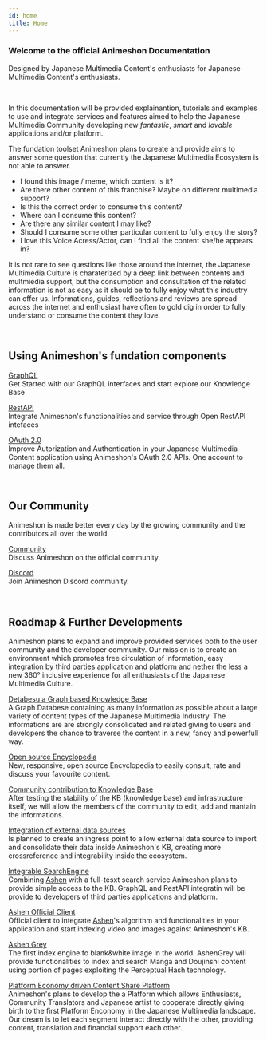 ```yaml
---
id: home
title: Home
---
```



### Welcome to the official Animeshon Documentation
Designed by Japanese Multimedia Content's enthusiasts for Japanese Multimedia Content's enthusiasts.

<br />

In this documentation will be provided explainantion, tutorials and examples to use and integrate services and features aimed to help the Japanese Multimedia Community developing new *fantastic*, *smart* and *lovable* applications and/or platform.

The fundation toolset Animeshon plans to create and provide aims to answer some question that currently the Japanese Multimedia Ecosystem is not able to answer.

* I found this image / meme, which content is it?
* Are there other content of this franchise? Maybe on different multimedia support?
* Is this the correct order to consume this content?
* Where can I consume this content?
* Are there any similar content I may like?
* Should I consume some other particular content to fully enjoy the story?
* I love this Voice Acress/Actor, can I find all the content she/he appears in?

It is not rare to see questions like those around the internet, the Japanese Multimedia Culture is charaterized by a deep link between contents and multmiedia support, but the consumption and consultation of the related information is not as easy as it should be to fully enjoy what this industry can offer us. Informations, guides, 
reflections and reviews are spread across the internet and enthusiast have often to gold dig in order to fully understand or consume the content they love.

<br />


## Using Animeshon's fundation components

[GraphQL](graphql/graphql_start)   
Get Started with our GraphQL interfaces and start explore our Knowledge Base

[RestAPI](restapi/restapi_start)  
Integrate Animeshon's functionalities and service through Open RestAPI intefaces

[OAuth 2.0](oauth2/oauth2_start)   
Improve Autorization and Authentication in your Japanese Multimedia Content application using Animeshon's OAuth 2.0 APIs. One account to manage them all.

<br />

## Our Community
Animeshon is made better every day by the growing community and the contributors all over the world.

[Community](https://discuss.animeshon.com/)   
Discuss Animeshon on the official community.

[Discord](https://discord.com/invite/WvNsjtR)   
Join Animeshon Discord community.

<br />

## Roadmap & Further Developments
Animeshon plans to expand and improve provided services both to the user community and the developer community. Our mission is to create an environment which promotes free circulation of information, easy integration by third parties application and platform and nether the less a new 360° inclusive experience for all enthusiasts of the Japanese Multimedia Culture.

[Detabesu a Graph based Knowledge Base](...)   
A Graph Databese containing as many information as possible about a large variety of content types of the Japanese Multimedia Industry. The informations are are strongly consolidated and related giving to users and developers the chance to traverse the content in a new, fancy and powerfull way.

[Open source Encyclopedia](...)   
New, responsive, open source Encyclopedia to easily consult, rate and discuss your favourite content.

[Community contribution to Knowledge Base](...)   
After testing the stability of the KB (knowledge base) and infrastructure itself, we will allow the members of the community to edit, add and mantain the informations.

[Integration of external data sources](...)   
Is planned to create an ingress point to allow external data source to import and consolidate their data inside Animeshon's KB, creating more crossreference and integrability inside the ecosystem.

[Integrable SearchEngine](...)   
Combining [Ashen](design/design_ashen) with a full-tesxt search service Animeshon plans to provide simple access to the KB. GraphQL and RestAPI integratin will be provide to developers of third parties applications and platform.

[Ashen Official Client](...)   
Official client to integrate [Ashen](design/design_ashen)'s algorithm and functionalities in your application and start indexing video and images against Animeshon's KB.

[Ashen Grey](...)   
The first index engine fo blank&white image in the world. AshenGrey will provide functionalities to index and search Manga and Doujinshi content using portion of pages exploiting the Perceptual Hash technology.

[Platform Economy driven Content Share Platform](...)   
Animeshon's plans to develop the a Platform which allows Enthusiasts, Community Translators and Japanese artist to cooperate directly giving birth to the first Platform Enconomy in the Japanese Multimedia landscape. Our dream is to let each segment interact directly with the other, providing content, translation and financial support each other.